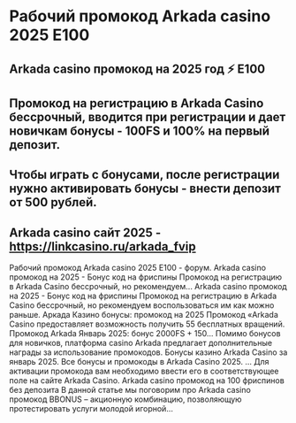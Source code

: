 # Рабочий промокод Arkada casino 2025 E100

## Arkada casino промокод на 2025 год ⚡️ E100

## Промокод на регистрацию в Arkada Casino бессрочный, вводится при регистрации и дает новичкам бонусы - 100FS и 100% на первый депозит.

## Чтобы играть с бонусами, после регистрации нужно активировать бонусы - внести депозит от 500 рублей. 

## Arkada casino сайт 2025 - https://linkcasino.ru/arkada_fvip


Рабочий промокод Arkada casino 2025 E100 - форум. Arkada casino промокод на 2025 - Бонус код на фриспины Промокод на регистрацию в Arkada Casino бессрочный, но рекомендуем...
Arkada casino промокод на 2025 - Бонус код на фриспины Промокод на регистрацию в Arkada Casino бессрочный, но рекомендуем воспользоваться им как можно раньше.
Аркада Казино бонусы: промокод на 2025 Промокод «Arkada Casino предоставляет возможность получить 55 бесплатных вращений.
Промокод Arkada Январь 2025: бонус 2000FS + 150...
Помимо бонусов для новичков, платформа casino Arkada предлагает дополнительные награды за использование промокодов.
Бонусы казино Arkada Casino за январь 2025.
Все бонусы и промокоды в Arkada Casino 2025. ... Для активации промокода вам необходимо ввести его в соответствующее поле на сайте Arkada Casino.
Arkada casino промокод на 100 фриспинов без депозита
В данной статье мы поговорим про Arkada casino промокод BBONUS – акционную комбинацию, позволяющую протестировать услуги молодой игорной...
